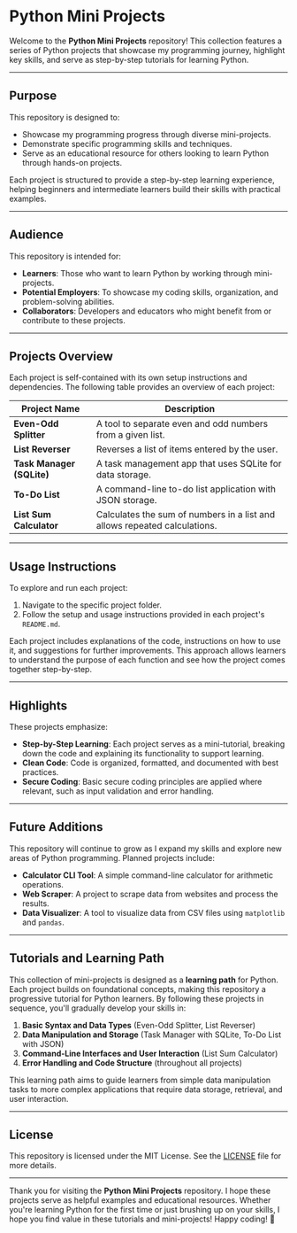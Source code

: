 # Python Mini Projects

Welcome to the **Python Mini Projects** repository! This collection features a series of Python projects that showcase my programming journey, highlight key skills, and serve as step-by-step tutorials for learning Python.

---

## Purpose

This repository is designed to:

- Showcase my programming progress through diverse mini-projects.
- Demonstrate specific programming skills and techniques.
- Serve as an educational resource for others looking to learn Python through hands-on projects.

Each project is structured to provide a step-by-step learning experience, helping beginners and intermediate learners build their skills with practical examples.

---

## Audience

This repository is intended for:

- **Learners**: Those who want to learn Python by working through mini-projects.
- **Potential Employers**: To showcase my coding skills, organization, and problem-solving abilities.
- **Collaborators**: Developers and educators who might benefit from or contribute to these projects.

---

## Projects Overview

Each project is self-contained with its own setup instructions and dependencies. The following table provides an overview of each project:

| Project Name              | Description                                                               |
| ------------------------- | ------------------------------------------------------------------------- |
| **Even-Odd Splitter**     | A tool to separate even and odd numbers from a given list.                |
| **List Reverser**         | Reverses a list of items entered by the user.                             |
| **Task Manager (SQLite)** | A task management app that uses SQLite for data storage.                  |
| **To-Do List**            | A command-line to-do list application with JSON storage.                  |
| **List Sum Calculator**   | Calculates the sum of numbers in a list and allows repeated calculations. |

---

## Usage Instructions

To explore and run each project:

1. Navigate to the specific project folder.
2. Follow the setup and usage instructions provided in each project's `README.md`.

Each project includes explanations of the code, instructions on how to use it, and suggestions for further improvements. This approach allows learners to understand the purpose of each function and see how the project comes together step-by-step.

---

## Highlights

These projects emphasize:

- **Step-by-Step Learning**: Each project serves as a mini-tutorial, breaking down the code and explaining its functionality to support learning.
- **Clean Code**: Code is organized, formatted, and documented with best practices.
- **Secure Coding**: Basic secure coding principles are applied where relevant, such as input validation and error handling.

---

## Future Additions

This repository will continue to grow as I expand my skills and explore new areas of Python programming. Planned projects include:

- **Calculator CLI Tool**: A simple command-line calculator for arithmetic operations.
- **Web Scraper**: A project to scrape data from websites and process the results.
- **Data Visualizer**: A tool to visualize data from CSV files using `matplotlib` and `pandas`.

---

## Tutorials and Learning Path

This collection of mini-projects is designed as a **learning path** for Python. Each project builds on foundational concepts, making this repository a progressive tutorial for Python learners. By following these projects in sequence, you'll gradually develop your skills in:

1. **Basic Syntax and Data Types** (Even-Odd Splitter, List Reverser)
2. **Data Manipulation and Storage** (Task Manager with SQLite, To-Do List with JSON)
3. **Command-Line Interfaces and User Interaction** (List Sum Calculator)
4. **Error Handling and Code Structure** (throughout all projects)

This learning path aims to guide learners from simple data manipulation tasks to more complex applications that require data storage, retrieval, and user interaction.

---

## License

This repository is licensed under the MIT License. See the [LICENSE](LICENSE) file for more details.

---

Thank you for visiting the **Python Mini Projects** repository. I hope these projects serve as helpful examples and educational resources. Whether you're learning Python for the first time or just brushing up on your skills, I hope you find value in these tutorials and mini-projects!
Happy coding! 🙂
